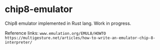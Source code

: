 # chip8-emulator
Chip8 emulator implemented in Rust lang. Work in progress.

Reference links:
`www.emulation.org/EMUL8/HOWTO`
`https://multigesture.net/articles/how-to-write-an-emulator-chip-8-interpreter/`
